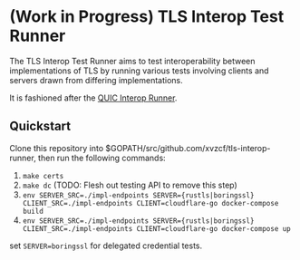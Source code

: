 # (Work in Progress) TLS Interop Test Runner

The TLS Interop Test Runner aims to test interoperability between implementations of TLS by running various tests involving clients and servers drawn from differing implementations.

It is fashioned after the [QUIC Interop Runner](https://github.com/marten-seemann/quic-interop-runner).

## Quickstart

Clone this repository into $GOPATH/src/github.com/xvzcf/tls-interop-runner, then run the following commands:

1. `make certs`
2. `make dc` (TODO: Flesh out testing API to remove this step)
3. `env SERVER_SRC=./impl-endpoints SERVER={rustls|boringssl} CLIENT_SRC=./impl-endpoints CLIENT=cloudflare-go docker-compose build`
4. `env SERVER_SRC=./impl-endpoints SERVER={rustls|boringssl} CLIENT_SRC=./impl-endpoints CLIENT=cloudflare-go docker-compose up`

set `SERVER=boringssl` for delegated credential tests.
